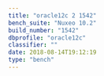 ```yaml
---
title: "oracle12c 2 1542"
bench_suite: "Nuxeo 10.2"
build_number: "1542"
dbprofile: "oracle12c"
classifier: ""
date: 2018-08-14T19:12:19
type: "bench"
---
```

